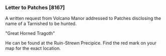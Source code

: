 ### Letter to Patches [8167]

A written request from Volcano Manor addressed to Patches disclosing the name of a Tarnished to be hunted.

"Great Horned Tragoth"

He can be found at the Ruin-Strewn Precipice. Find the red mark on your map for the exact location.